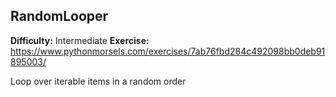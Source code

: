 ## RandomLooper
**Difficulty:** Intermediate
**Exercise:** https://www.pythonmorsels.com/exercises/7ab76fbd284c492098bb0deb91895003/

Loop over iterable items in a random order
    
